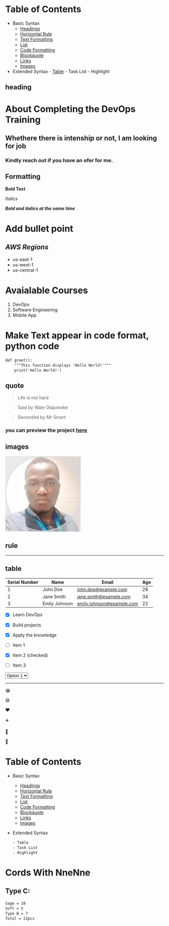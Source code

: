 # Table of Contents
- Basic Syntax
    - [Headings](#heading)
    - [Horizontal Rule](#rule)
    - [Text Formatting](#text)
    - [List](#list)
    - [Code Formatting](#formatting)
    - [Blockquote](#quote)
    - [Links](#links)
    - [Images](#images)
- Extended Syntax
      - [Table](#table)
      - Task List
      - Highlight  

## heading

# About Completing the DevOps Training
## Whethere there is intenship or not, I am looking for job
### Kindly reach out if you have an ofer for me.

## Formatting

**Bold Text**

*Italics*

***Bold and italics at the same time***

# **Add bullet point**
## *AWS Regions*
- us-east-1
- us-west-1
- us-central-1

# Avaialable Courses
1. DevOps
1. Software Engineering
1. Mobile App

# Make Text appear in code format, python code
~~~
def greet():
    """This function displays 'Hello World!'"""
    print('Hello World!')
~~~

## quote
> Life is not hard

> Said by Wale Olajumoke

> Seconded by Mr Smart

### you can preview the project [here](https://tech365.ng 'tech365 website')

## images
![OforKaNsi](pix.png)

## rule

---

## table
| Serial Number | Name          | Email                | Age |
|---------------|---------------|----------------------|-----|
| 1             | John Doe      | john.doe@example.com | 28  |
| 2             | Jane Smith    | jane.smith@example.com| 34  |
| 3             | Emily Johnson | emily.johnson@example.com | 22  |

- [x] Learn DevOps
- [x] Build projects
- [x] Apply the knowledge

- [ ] Item 1
- [x] Item 2 (checked)
- [ ] Item 3
  
<select>
  <option value="option1">Option 1</option>
  <option value="option2">Option 2</option>
  <option value="option3">Option 3</option>
</select>

---

😂

😄

❤️

✈️

👣

🤞

# Table of Contents
- Basic Syntax
    - [Headings](heading)
    - [Horizontal Rule](rule)
    - [Text Formatting](text)
    - [List](list)
    - [Code Formatting](formatting)
    - [Blockquote](bquote)
    - [Links](links)
    - [Images](images)
- Extended Syntax
  
      - Table
      - Task List
      - Highlight  

# Cords With NneNne
## Type C:
```
Sage = 10
Soft = 5
Type B = 7
Total = 22pcs
```
